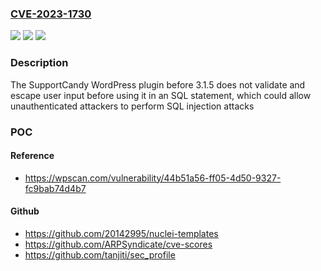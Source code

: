 ### [CVE-2023-1730](https://cve.mitre.org/cgi-bin/cvename.cgi?name=CVE-2023-1730)
![](https://img.shields.io/static/v1?label=Product&message=SupportCandy&color=blue)
![](https://img.shields.io/static/v1?label=Version&message=0%20&color=brightgreen)
![](https://img.shields.io/static/v1?label=Vulnerability&message=CWE-89%20SQL%20Injection&color=brightgreen)

### Description

The SupportCandy WordPress plugin before 3.1.5 does not validate and escape user input before using it in an SQL statement, which could allow unauthenticated attackers to perform SQL injection attacks

### POC

#### Reference
- https://wpscan.com/vulnerability/44b51a56-ff05-4d50-9327-fc9bab74d4b7

#### Github
- https://github.com/20142995/nuclei-templates
- https://github.com/ARPSyndicate/cve-scores
- https://github.com/tanjiti/sec_profile

